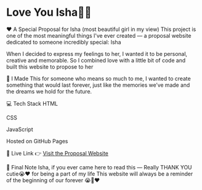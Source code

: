 # Love You Isha🥺💕 

❤️ A Special Proposal for Isha (most beautiful girl in my view)
This project is one of the most meaningful things I've ever created — a proposal website dedicated to someone incredibly special: Isha

When I decided to express my feelings to her, I wanted it to be personal, creative and memorable. So I combined love with a little bit of code and built this website to propose to her

🌸 I Made This for someone who means so much to me, I wanted to create something that would last forever, just like the memories we’ve made and the dreams we hold for the future.

💻 Tech Stack
HTML

CSS

JavaScript

Hosted on GitHub Pages

📍 Live Link
👉 [Visit the Proposal Website](https://ishaa1.github.io)


💬 Final Note
Isha, if you ever came here to read this — Really THANK YOU cutie😭❤️ for being a part of my life 
This website will always be a reminder of the beginning of our forever 😭🥺❤️
